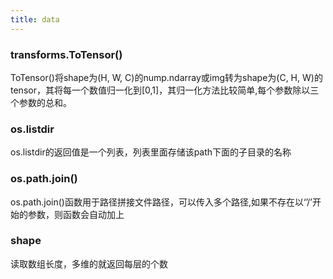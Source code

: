 ```yaml
---
title: data
---
```


### transforms.ToTensor()

ToTensor()将shape为(H, W, C)的nump.ndarray或img转为shape为(C, H, W)的tensor，其将每一个数值归一化到[0,1]，其归一化方法比较简单,每个参数除以三个参数的总和。

### os.listdir

os.listdir的返回值是一个列表，列表里面存储该path下面的子目录的名称

### os.path.join()

os.path.join()函数用于路径拼接文件路径，可以传入多个路径,如果不存在以‘’/’开始的参数，则函数会自动加上

### shape

读取数组长度，多维的就返回每层的个数
